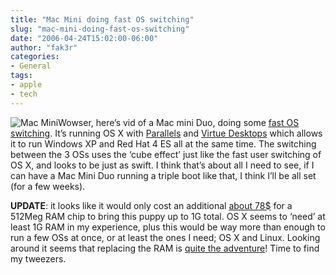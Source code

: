 ```yaml
---
title: "Mac Mini doing fast OS switching"
slug: "mac-mini-doing-fast-os-switching"
date: "2006-04-24T15:02:00-06:00"
author: "fak3r"
categories:
- General
tags:
- apple
- tech
---
```


![Mac Mini](http://fak3r.com/wp-content/uploads/2006/06/mini-measured.jpg)Wowser, here’s vid of a Mac mini Duo, doing some [fast OS switching](http://www.youtube.com/watch?v=Dbt9upE6hpM&feature=Views&page=1&t=t&f=b).  It’s running OS X with [Parallels](http://www.parallels.com/) and [Virtue Desktops](http://virtuedesktops.info/) which allows it to run Windows XP and Red Hat 4 ES all at the same time.  The switching between the 3 OSs uses the ‘cube effect’ just like the fast user switching of OS X, and looks to be just as swift.  I think that’s about all I need to see, if I can have a Mac Mini Duo running a triple boot like that, I think I’ll be all set (for a few weeks).

**UPDATE**: it looks like it would only cost an additional [about 78$](http://www.crucial.com/store/listparts.asp?Mfr%2BProductline=Apple%2BMac+mini&mfr=Apple&tabid=AM&model=Mac+mini+%28Intel+Core+Duo+-+1.66GHz%29&submit=Go) for a 512Meg RAM chip to bring this puppy up to 1G total.  OS X seems to ‘need’ at least 1G RAM in my experience, plus this would be way more than enough to run a few OSs at once, or at least the ones I need; OS X and Linux.  Looking around it seems that replacing the RAM is [quite the adventure](http://www.applefritter.com/Mac_Mini_Take_Apart_Guide)!  Time to find my tweezers.
